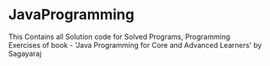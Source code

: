 # JavaProgramming
This Contains all Solution code for Solved Programs, Programming Exercises of book - 'Java Programming for Core and Advanced Learners' by Sagayaraj
